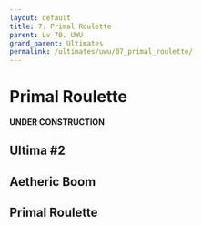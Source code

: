 ```yaml
---
layout: default
title: 7. Primal Roulette
parent: Lv 70. UWU
grand_parent: Ultimates
permalink: /ultimates/uwu/07_primal_roulette/
---
```


# Primal Roulette

**UNDER CONSTRUCTION**

## Ultima #2

## Aetheric Boom

## Primal Roulette